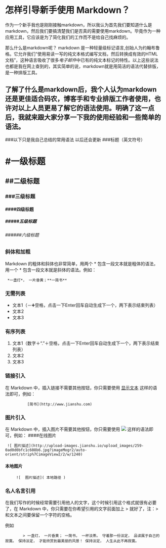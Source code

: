 # 怎样引导新手使用 Markdown？
   作为一个新手我也是刚刚接触markdown，所以我认为首先我们要知道什么是markdown，然后我们要搞清楚我们是否真的需要使用markdown。毕竟作为一种应用工具，它应该是为了简化我们的工作而不是给自己找麻烦的。
   
那么什么是markdown呢？ markdown 是一种轻量级标记语言,创始人为约翰布鲁格。它允许我们“使用易读一写的纯文本格式编写文档，然后转换成有效的HTML文档”，这种语言吸收了很多*电子邮件*中已有的纯文本标记的特性。以上这些说法也都是我在网上查到的，其实简单的说，markdown就是用简洁的语法代替排版，是一种排版工具。
   
   
   了解了什么是markdown后，我个人认为markdown还是更佳适合码农，博客手和专业排版工作者使用，也许对以上人员更易了解它的语法使用。明确了这一点后，我就来跟大家分享一下我的使用经验和一些简单的语法。
--- 
###以下只是我自己总结的常用语法 以后还会更新
###标题（英文符号）
# #一级标题
## ##二级标题
### ###三级标题
#### ####四级标题
##### #####五级标题
###### ######六级标题

### 斜体和加粗
Markdown 的粗体和斜体也非常简单，用两个 * 包含一段文本就是粗体的语法，用一个 * 包含一段文本就是斜体的语法。例如：

     *一盏灯*， 一片昏黄；**一简书**

### 无需列表
- 文本1（－➕空格，点击一下Enter回车自动生成下一个，两下表示结束列表）
- 文本2
- 文本3

### 有序列表
1. 文本1（数字＋“.”＋空格，点击一下Enter回车自动生成下一个，两下表示结束列表）
2. 文本2
3. 文本3

### 链接引入
在 Markdown 中，插入链接不需要其他按钮，你只需要使用 [显示文本](链接地址) 这样的语法即可，例如：
              
              [简书](http://www.jianshu.com)
         
### 图片引入

在 Markdown 中，插入图片不需要其他按钮，你只需要使用 ![](图片链接地址) 这样的语法即可，例如：
####在线图片

     ![ 图片描述](http://upload-images.jianshu.io/upload_images/259-0ad0d0bfc1c608b6.jpg?imageMogr2/auto-orient/strip%7CimageView2/2/w/1240)
     
#### 本地图片  
   
         ![  图片描述]( 本地路径 )

### 名人名言引用
在我们写作的时候经常需要引用他人的文字，这个时候引用这个格式就很有必要了，在 Markdown 中，你只需要在你希望引用的文字前面加上 > 就好了，注：> 和文本之间要保留一个字符的空格。

例如
            
            > 一盏灯， 一片昏黄； 一简书， 一杯淡茶。 守着那一份淡定， 品读属于自己的寂寞。 保持淡定， 才能欣赏到最美丽的风景！ 保持淡定， 人生从此不再寂寞。



